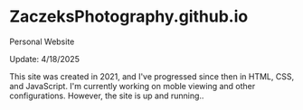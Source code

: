 # ZaczeksPhotography.github.io
Personal Website

Update: 4/18/2025
  
  This site was created in 2021, and I've progressed since then in HTML, CSS, and JavaScript. 
  I'm currently working on moble viewing and other configurations. 
  However, the site is up and running..

